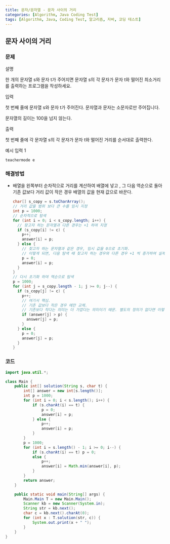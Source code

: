 ```yaml
---
title: 문자/문자열 - 문자 사이의 거리
categories: [Algorithm, Java Coding Test]
tags: [Algorithm, Java, Coding Test, 알고리즘, 자바, 코딩 테스트]
---
```


## 문자 사이의 거리

### 문제

설명

한 개의 문자열 s와 문자 t가 주어지면 문자열 s의 각 문자가 문자 t와 떨어진 최소거리를 출력하는 프로그램을 작성하세요.

입력

첫 번째 줄에 문자열 s와 문자 t가 주어진다. 문자열과 문자는 소문자로만 주어집니다.

문자열의 길이는 100을 넘지 않는다.

출력

첫 번째 줄에 각 문자열 s의 각 문자가 문자 t와 떨어진 거리를 순서대로 출력한다.

예시 입력 1

```
teachermode e
```

### 해결방법

- 배열을 왼쪽부터 순차적으로 거리를 계산하여 배열에 넣고 , 그 다음 역순으로 돌아 기존 값보다 거리 값이 작은 경우 배열의 값을 현재 값으로 바꾼다.

  ```java
  char[] s_copy = s.toCharArray();
  // 거리 값을 범위 보다 큰 수를 임시 지정 
  int p = 1000;
  // 순차적으로 탐색
  for (int i = 0; i < s_copy.length; i++) {
    // 찾고자 하는 문자열과 다른 경우는 +1 하여 지정
    if (s_copy[i] != c) {
      p++;
      answer[i] = p;
    } else {
      // 찾고자 하는 문자열과 같은 경우, 임시 값을 0으로 초기화.
      // 이렇게 되면, 다음 탐색 때 찾고자 하는 경우와 다른 경우 +1 씩 증가하여 실제 거리값이 됨
      p = 0;
      answer[i] = p;
    }
  }
  // 다시 초기화 하여 역순으로 탐색
  p = 1000;
  for (int j = s_copy.length - 1; j >= 0; j--) {
    if (s_copy[j] != c) {
      p++;
      // 여기서 핵심.
      // 기존 값보다 작은 경우 에만 교체.
      // 기존보다 작다는 의미는 더 가깝다는 의미이기 때문. 별도의 정의가 없다면 이렇게.
      if (answer[j] > p) {
        answer[j] = p;
      }
    } else {
      p = 0;
      answer[j] = p;
    }
  }
  ```

### 코드

```java
import java.util.*;

class Main {
    public int[] solution(String s, char t) {
        int[] answer = new int[s.length()];
        int p = 1000;
        for (int i = 0; i < s.length(); i++) {
            if (s.charAt(i) == t) {
                p = 0;
                answer[i] = p;
            } else {
                p++;
                answer[i] = p;
            }
        }
        p = 1000;
        for (int i = s.length() - 1; i >= 0; i--) {
            if (s.charAt(i) == t) p = 0;
            else {
                p++;
                answer[i] = Math.min(answer[i], p);
            }
        }
        return answer;
    }

    public static void main(String[] args) {
        Main.Main T = new Main.Main();
        Scanner kb = new Scanner(System.in);
        String str = kb.next();
        char c = kb.next().charAt(0);
        for (int x : T.solution(str, c)) {
            System.out.print(x + " ");
        }
    }
}

```
